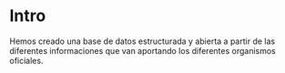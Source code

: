# Intro

Hemos creado una base de datos estructurada y abierta a partir de las diferentes informaciones que van aportando los diferentes organismos oficiales.

